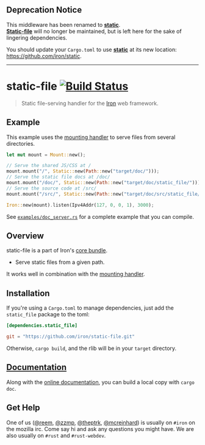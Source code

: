## Deprecation Notice

This middleware has been renamed to [__static__](https://github.com/iron/static).<br>
[__Static-file__](#) will no longer be maintained, but is left here for the sake of lingering dependencies.

You should update your `Cargo.toml` to use [__static__](https://github.com/iron/static) at its new location: <https://github.com/iron/static>.

---

static-file [![Build Status](https://secure.travis-ci.org/iron/static-file.png?branch=master)](https://travis-ci.org/iron/static-file)
====

> Static file-serving handler for the [Iron](https://github.com/iron/iron) web framework.

## Example

This example uses the [mounting handler][mounting-handler] to serve files from several directories.

```rust
let mut mount = Mount::new();

// Serve the shared JS/CSS at /
mount.mount("/", Static::new(Path::new("target/doc/")));
// Serve the static file docs at /doc/
mount.mount("/doc/", Static::new(Path::new("target/doc/static_file/")));
// Serve the source code at /src/
mount.mount("/src/", Static::new(Path::new("target/doc/src/static_file/src/lib.rs.html")));

Iron::new(mount).listen(Ipv4Addr(127, 0, 0, 1), 3000);
```

See [`examples/doc_server.rs`](examples/doc_server.rs) for a complete example that you can compile.

## Overview

static-file is a part of Iron's [core bundle](https://github.com/iron/core).

- Serve static files from a given path.

It works well in combination with the [mounting handler][mounting-handler].

## Installation

If you're using a `Cargo.toml` to manage dependencies, just add the `static_file` package to the toml:

```toml
[dependencies.static_file]

git = "https://github.com/iron/static-file.git"
```

Otherwise, `cargo build`, and the rlib will be in your `target` directory.

## [Documentation](http://ironframework.io/doc/static_file)

Along with the [online documentation](http://ironframework.io/doc/static_file),
you can build a local copy with `cargo doc`.

## Get Help

One of us ([@reem](https://github.com/reem/), [@zzmp](https://github.com/zzmp/),
[@theptrk](https://github.com/theptrk/), [@mcreinhard](https://github.com/mcreinhard))
is usually on `#iron` on the mozilla irc. Come say hi and ask any questions you might have.
We are also usually on `#rust` and `#rust-webdev`.

[mounting-handler]: https://github.com/iron/mount
